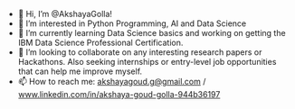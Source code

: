 - 👋 Hi, I’m @AkshayaGolla!
- 👀 I’m interested in Python Programming, AI and Data Science
- 🌱 I’m currently learning Data Science basics and working on getting the IBM Data Science Professional Certification.
- 💞️ I’m looking to collaborate on any interesting research papers or Hackathons. Also seeking internships or entry-level job opportunities that can help me improve myself.
- 📫 How to reach me: akshayagoud.g@gmail.com / www.linkedin.com/in/akshaya-goud-golla-944b36197


<!---
AKSHAYA1414/AKSHAYA1414 is a ✨ special ✨ repository because its `README.md` (this file) appears on your GitHub profile.
You can click the Preview link to take a look at your changes.
--->
